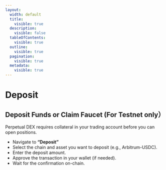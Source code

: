 ```yaml
---
layout:
  width: default
  title:
    visible: true
  description:
    visible: false
  tableOfContents:
    visible: true
  outline:
    visible: true
  pagination:
    visible: true
  metadata:
    visible: true
---
```


# Deposit

## **Deposit Funds or Claim Faucet (For Testnet only）**

Perpetual DEX requires collateral in your trading account before you can open positions.

* Navigate to **“Deposit”**
* Select the chain and asset you want to deposit (e.g., Arbitrum-USDC).
* Enter the deposit amount.
* Approve the transaction in your wallet (if needed).
* Wait for the confirmation on-chain.

